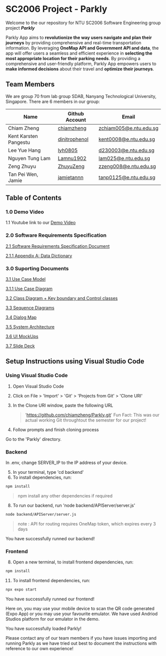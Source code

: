 # SC2006 Project - Parkly
Welcome to the our repository for NTU SC2006 Software Engineering group project **_Parkly_**

Parkly App aims to **revolutionize the way users navigate and plan their journeys** by providing comprehensive and real-time transportation information. By leveraging **OneMap API and Government API and data**, the app will offer users a seamless and efficient experience in **selecting the most appropriate location for their parking needs**. By providing a comprehensive and user-friendly platform, Parkly App empowers users to **make informed decisions** about their travel and **optimize their journeys**.

## Team Members
We are group 70 from lab group SDAB, Nanyang Technological University, Singapore. There are 6 members in our group:

| Name         | Github Account                                  | Email                 |
|--------------|-------------------------------------------------|-----------------------|         
| Chiam Zheng | [chiamzheng](https://github.com/chiamzheng) | [zchiam005@e.ntu.edu.sg](mailto:zchiam005@e.ntu.edu.sg) |
| Kent Karsten Pangestu | [dinitrophenol](https://github.com/dinitrophenol)  | [kent0008@e.ntu.edu.sg](mailto:kent0008@e.ntu.edu.sg) |
| Lee Yue Hang  | [lyh0805](https://github.com/lyh0805)   | [d230003@e.ntu.edu.sg](mailto:d230003@e.ntu.edu.sg)  |
| Nguyen Tung Lam | [Lamnu1902](https://github.com/Lamnu1902)   | [lam025@e.ntu.edu.sg](mailto:lam025@e.ntu.edu.sg)  |
| Zeng Zhuyu | [ZhuyuZeng](https://github.com/ZhuyuZeng)          | [zzeng008@e.ntu.edu.sg](mailto:zzeng008@e.ntu.edu.sg) |
| Tan Pei Wen, Jamie | [jamietannn](https://github.com/jamietannn)   | [tanp0125@e.ntu.edu.sg](mailto:tanp0125@e.ntu.edu.sg)  |

## Table of Contents
### 1.0 Demo Video
1.1 Youtube link to our [Demo Video](https://www.youtube.com/watch?v=GZ4Z2GCu7Ts) 
### 2.0 Software Requirements Specification
[2.1 Software Requirements Specification Document](https://github.com/softwarelab3/2006-SDAB-70/blob/main/lab5/Software%20Requirements%20Specification.pdf)

[2.1.1 Appendix A: Data Dictionary](https://github.com/softwarelab3/2006-SDAB-70/blob/main/lab5/Data%20Dictionary.pdf)

### 3.0 Suporting Documents
[3.1 Use Case Model](https://github.com/softwarelab3/2006-SDAB-70/blob/main/lab5/Use%20Case%20Model.docx.pdf)

   [3.1.1 Use Case Diagram](https://github.com/softwarelab3/2006-SDAB-70/blob/main/lab5/Use%20Case%20Diagram.jpg)

[3.2 Class Diagram + Key boundary and Control classes](https://github.com/softwarelab3/2006-SDAB-70/blob/main/lab5/Class%20Diagram%20%2B%20Key%20boundary%20and%20Control%20classes.jpg)

[3.3 Sequence Diagrams](https://github.com/softwarelab3/2006-SDAB-70/tree/main/lab5/Sequence%20Diagrams)

[3.4 Dialog Map](https://github.com/softwarelab3/2006-SDAB-70/blob/main/lab5/Dialog%20Map.png)

[3.5 System Architecture](https://github.com/softwarelab3/2006-SDAB-70/blob/main/lab5/System%20Architecture.png)

[3.6 UI MockUps](https://github.com/softwarelab3/2006-SDAB-70/tree/main/lab5/UI%20Mockups)

[3.7 Slide Deck](https://github.com/softwarelab3/2006-SDAB-70/blob/main/lab5/Parkly%20Slide%20Deck.pdf)

## Setup Instructions using Visual Studio Code 
### Using Visual Studio Code
1) Open Visual Studio Code

2) Click on File > 'Import' > 'Git' > 'Projects from Git' > 'Clone URI'

3) In the Clone URI window, paste the following URL
   > 'https://github.com/chiamzheng/Parkly.git'
   > Fun Fact: This was our actual working Git throughtout the semester for our project!

4) Follow prompts and finish cloning process

Go to the 'Parkly' directory.

### Backend
In .env, change SERVER_IP to the IP address of your device. 

5) In your terminal, type 'cd backend'
6) To install dependencies, run:
   
```bash
npm install
```

   > npm install any other dependencies if required
8) To run our backend, run 'node backend/APIServer/server.js'

```bash
node backend/APIServer/server.js
```
   
   > note : API for routing requires OneMap token, which expires every 3 days

You have successfully runned our backend!

### Frontend
8) Open a new terminal, to install frontend dependencies, run:

```bash
npm install
```
   
11) To install frontend dependencies, run:

```bash
npx expo start
```
   
You have successfully runned our frontend!

Here on, you may use your mobile device to scan the QR code generated (Expo App) or you may use your favourite emulator. We have used Andriod Studios platform for our emulator in the demo.

You have successfully loaded Parkly!

Please contact any of our team members if you have issues importing and running Parkly as we have tried out best to document the instructions with reference to our own experience!
